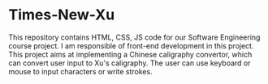 # Times-New-Xu

This repository contains HTML, CSS, JS code for our Software Engineering course project. 
I am responsible of front-end development in this project. 
This project aims at implementing a Chinese caligraphy convertor, which can convert user input to Xu's caligraphy. 
The user can use keyboard or mouse to input characters or write strokes.
